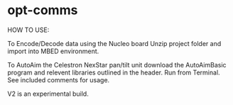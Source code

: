 opt-comms
=========
HOW TO USE:

To Encode/Decode data using the Nucleo board Unzip
project folder and import into MBED environment.

To AutoAim the Celestron NexStar pan/tilt unit
download the AutoAimBasic program and relevent libraries
outlined in the header. Run from Terminal.
See included comments for usage.

V2 is an experimental build.
